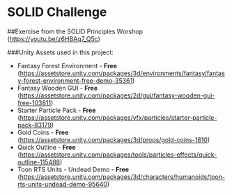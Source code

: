 # SOLID Challenge

##Exercise from the SOLID Principles Worshop (https://youtu.be/z6HBAq7_Q5c)

###Unity Assets used in this project:

- Fantasy Forest Environment - **Free** (https://assetstore.unity.com/packages/3d/environments/fantasy/fantasy-forest-environment-free-demo-35361)
- Fantasy Wooden GUI - **Free** (https://assetstore.unity.com/packages/2d/gui/fantasy-wooden-gui-free-103811)
- Starter Particle Pack - **Free** (https://assetstore.unity.com/packages/vfx/particles/starter-particle-pack-83179)
- Gold Coins - **Free** (https://assetstore.unity.com/packages/3d/props/gold-coins-1810)
- Quick Outline - **Free** (https://assetstore.unity.com/packages/tools/particles-effects/quick-outline-115488)
- Toon RTS Units - Undead Demo - **Free** (https://assetstore.unity.com/packages/3d/characters/humanoids/toon-rts-units-undead-demo-95640)

